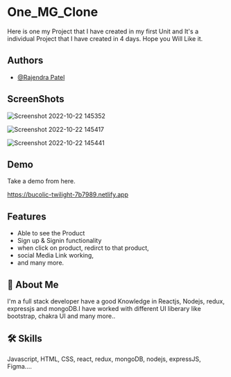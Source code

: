 # One_MG_Clone

Here is one my Project that I have created in my first Unit and It's a individual Project that I have created in 4 days. Hope you Will Like it.

## Authors

- [@Rajendra Patel](https://github.com/centauricoder01)

## ScreenShots 
![Screenshot 2022-10-22 145352](https://user-images.githubusercontent.com/103047446/197332681-e894bc70-c9da-45e7-99a9-b4cf435bcdb6.png)

![Screenshot 2022-10-22 145417](https://user-images.githubusercontent.com/103047446/197332728-bb7b9e03-5928-451d-82d9-b18fdd959a28.png)

![Screenshot 2022-10-22 145441](https://user-images.githubusercontent.com/103047446/197332737-ff75b601-e061-46e9-bd4e-0695ef80a8d5.png)


## Demo

Take a demo from here.

https://bucolic-twilight-7b7989.netlify.app
## Features

- Able to see the Product
- Sign up & Signin functionality
- when click on product, redirct to that product,
- social Media Link working,
- and many more.


## 🚀 About Me
I'm a full stack developer have a good Knowledge in Reactjs, Nodejs, redux, expressjs and mongoDB.I have worked with different UI liberary like bootstrap, chakra UI and many more.. 


## 🛠 Skills
Javascript, HTML, CSS, react, redux, mongoDB, nodejs, expressJS, Figma....


